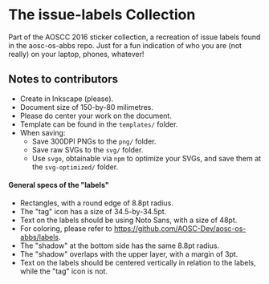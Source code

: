 The issue-labels Collection
=========================

Part of the AOSCC 2016 sticker collection, a recreation of issue labels found in the
aosc-os-abbs repo. Just for a fun indication of who you are (not really) on your
laptop, phones, whatever!

Notes to contributors
---------------------

- Create in Inkscape (please).
- Document size of 150-by-80 milimetres.
- Please do center your work on the document.
- Template can be found in the `templates/` folder.
- When saving:
  - Save 300DPI PNGs to the `png/` folder.
  - Save raw SVGs to the `svg/` folder.
  - Use `svgo`, obtainable via `npm` to optimize your SVGs, and save them at the `svg-optimized/` folder.

#### General specs of the "labels"

- Rectangles, with a round edge of 8.8pt radius.
- The "tag" icon has a size of 34.5-by-34.5pt.
- Text on the labels should be using Noto Sans, with a size of 48pt.
- For coloring, please refer to https://github.com/AOSC-Dev/aosc-os-abbs/labels.
- The "shadow" at the bottom side has the same 8.8pt radius.
- The "shadow" overlaps with the upper layer, with a margin of 3pt.
- Text on the labels should be centered vertically in relation to the labels, while
  the "tag" icon is not.

